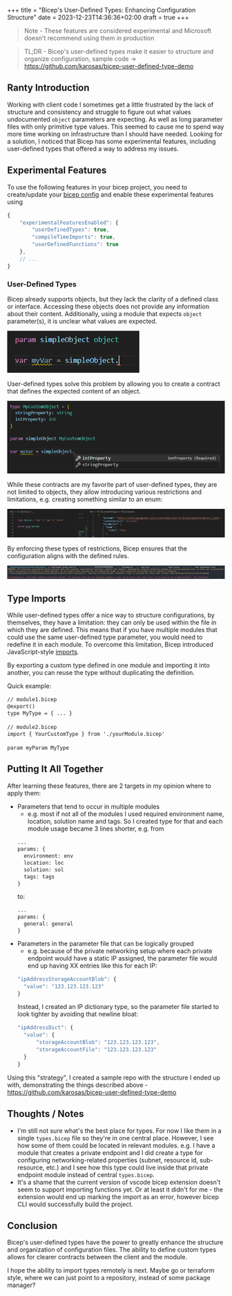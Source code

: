 +++
title = "Bicep's User-Defined Types: Enhancing Configuration Structure"
date = 2023-12-23T14:36:36+02:00
draft = true
+++

> Note - These features are considered experimental and Microsoft doesn't recommend using them in production

> TL;DR - Bicep's user-defined types make it easier to structure and organize configuration, sample code -> https://github.com/karosas/bicep-user-defined-type-demo
## Ranty Introduction

Working with client code I sometimes get a little frustrated by the lack of structure and consistency and struggle to figure out what values undocumented `object` parameters are expecting. As well as long parameter files with only primitive type values. This seemed to cause me to spend way more time working on infrastructure than I should have needed. Looking for a solution, I noticed that Bicep has some experimental features, including user-defined types that offered a way to address my issues.

## Experimental Features

To use the following features in your bicep project, you need to create/update your [bicep config](https://learn.microsoft.com/en-us/azure/azure-resource-manager/bicep/bicep-config) and enable these experimental features using

```js
{
    "experimentalFeaturesEnabled": {
        "userDefinedTypes": true,
        "compileTimeImports": true,
        "userDefinedFunctions": true
    },
    // ...
}
```

### User-Defined Types

Bicep already supports objects, but they lack the clarity of a defined class or interface. Accessing these objects does not provide any information about their content. Additionally, using a module that expects `object` parameter(s), it is unclear what values are expected. 

![Example of a simple bicep object](images/simpleObject.png)

User-defined types solve this problem by allowing you to create a contract that defines the expected content of an object.

![Example of user-defined object](images/customObject.png)

While these contracts are my favorite part of user-defined types, they are not limited to objects, they allow introducing various restrictions and limitations, e.g. creating something similar to an enum:

![Example of an enum](images/enum.png)

By enforcing these types of restrictions, Bicep ensures that the configuration aligns with the defined rules.

![Type enforcement example](images/enumValidation.png)


## Type Imports
While user-defined types offer a nice way to structure configurations, by themselves, they have a limitation: they can only be used within the file in which they are defined. This means that if you have multiple modules that could use the same user-defined type parameter, you would need to redefine it in each module. To overcome this limitation, Bicep introduced JavaScript-style [imports](https://learn.microsoft.com/en-us/azure/azure-resource-manager/bicep/bicep-import#import-user-defined-data-types-preview).

By exporting a custom type defined in one module and importing it into another, you can reuse the type without duplicating the definition.

Quick example:
```bicep
// module1.bicep
@export()
type MyType = { ... }

// module2.bicep
import { YourCustomType } from './yourModule.bicep'

param myParam MyType
```

## Putting It All Together

After learning these features, there are 2 targets in my opinion where to apply them:

- Parameters that tend to occur in multiple modules
  - e.g. most if not all of the modules I used required environment name, location, solution name and tags. So I created type for that and each module usage became 3 lines shorter, e.g. from 
  ```bicep
  ...
  params: {
    environment: env
    location: loc
    solution: sol
    tags: tags
  }
  ```
  to:
  ```bicep
  ...
  params: {
    general: general
  }
  ```
- Parameters in the parameter file that can be logically grouped
  - e.g. because of the private networking setup where each private endpoint would have a static IP assigned, the parameter file would end up having XX entries like this for each IP:
  ```js
  "ipAddressStorageAccountBlob": {
    "value": "123.123.123.123"
  }
  ```
  Instead, I created an IP dictionary type, so the parameter file started to look tighter by avoiding that newline bloat:
  ```js
  "ipAddressDict": {
    "value": {
        "storageAccountBlob": "123.123.123.123",
        "storageAccountFile": "123.123.123.123"
    }
  }
  ```

Using this "strategy", I created a sample repo with the structure I ended up with, demonstrating the things described above - https://github.com/karosas/bicep-user-defined-type-demo

## Thoughts / Notes

- I'm still not sure what's the best place for types. For now I like them in a single `types.bicep` file so they're in one central place. However, I see how some of them could be located in relevant modules. e.g. I have a module that creates a private endpoint and I did create a type for configuring networking-related properties (subnet, resource id, sub-resource, etc.) and I see how this type could live inside that private endpoint module instead of central `types.bicep`.
- It's a shame that the current version of vscode bicep extension doesn't seem to support importing functions yet. Or at least it didn't for me - the extension would end up marking the import as an error, however bicep CLI would successfully build the project.

## Conclusion

Bicep's user-defined types have the power to greatly enhance the structure and organization of configuration files. The ability to define custom types allows for clearer contracts between the client and the module.

I hope the ability to import types remotely is next. Maybe go or terraform style, where we can just point to a repository, instead of some package manager?